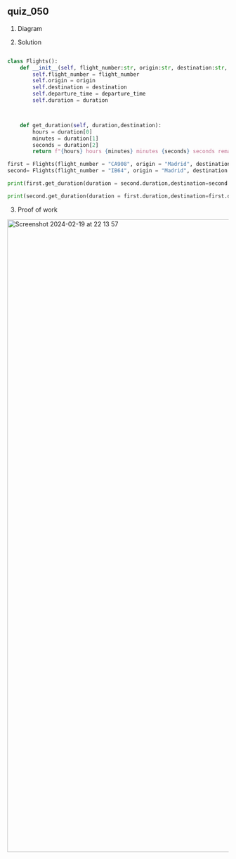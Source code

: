 ## quiz_050

1. Diagram


2. Solution

```.py

class Flights():
    def __init__(self, flight_number:str, origin:str, destination:str, departure_time:str, duration:list[int]):
        self.flight_number = flight_number
        self.origin = origin
        self.destination = destination
        self.departure_time = departure_time
        self.duration = duration



    def get_duration(self, duration,destination):
        hours = duration[0]
        minutes = duration[1]
        seconds = duration[2]
        return f"{hours} hours {minutes} minutes {seconds} seconds remaining for {destination}"

first = Flights(flight_number = "CA908", origin = "Madrid", destination = "Beijing International Airport", departure_time = "11.30 AM",duration = [10, 57, 12])
second= Flights(flight_number = "IB64", origin = "Madrid", destination = "Bilbao Airport", departure_time = "8.30 AM",duration = [1, 40, 35])

print(first.get_duration(duration = second.duration,destination=second.destination))

print(second.get_duration(duration = first.duration,destination=first.destination))

```

3. Proof of work

<img width="1440" alt="Screenshot 2024-02-19 at 22 13 57" src="https://github.com/Rokyyz/Unit3/assets/134658259/1da86abe-0a41-45cf-9687-4cf425323559">
